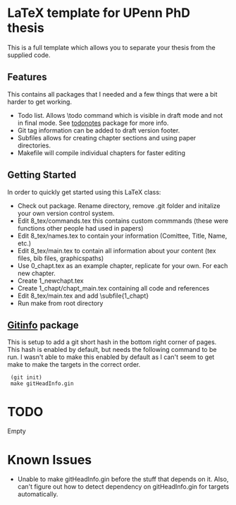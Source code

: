 # LaTeX template for UPenn PhD thesis
This is a full template which allows you to separate your thesis from the supplied code.

## Features
This contains all packages that I needed and a few things that were a bit harder to get working.

* Todo list. Allows \\todo command which is visible in draft mode and not in final mode. See [todonotes](http://www.ctan.org/tex-archive/macros/latex/contrib/todonotes/) package for more info.
* Git tag information can be added to draft version footer.
* Subfiles allows for creating chapter sections and using paper directories.
 * Makefile will compile individual chapters for faster editing

## Getting Started
In order to quickly get started using this LaTeX class:

* Check out package. Rename directory, remove .git folder and initalize your own version control system.
* Edit 8\_tex/commands.tex this contains custom commmands (these were functions other people had used in papers)
* Edit 8\_tex/names.tex to contain your information (Comittee, Title, Name, etc.)
* Edit 8\_tex/main.tex to contain all information about your content (tex files, bib files, graphicspaths)
* Use 0\_chapt.tex as an example chapter, replicate for your own. For each new chapter.
 * Create 1\_newchapt.tex
 * Create 1\_chapt/chapt\_main.tex containing all code and references
 * Edit 8\_tex/main.tex and add \subfile{1\_chapt}
* Run make from root directory

## [Gitinfo](http://www.ctan.org/tex-archive/macros/latex/contrib/gitinfo) package
This is setup to add a git short hash in the bottom right corner of pages. This hash is enabled by default, but needs the following command to be run. I wasn't able to make this enabled by default as I can't seem to get make to make the targets in the correct order.
     
     (git init)
     make gitHeadInfo.gin

# TODO
Empty

# Known Issues
* Unable to make gitHeadInfo.gin before the stuff that depends on it. Also, can't figure out how to detect dependency on gitHeadInfo.gin for targets automatically.
